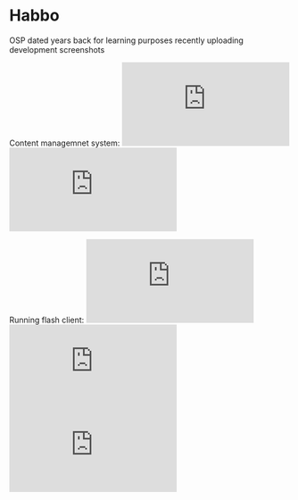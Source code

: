 ﻿# Habbo


OSP dated years back for learning purposes recently uploading development screenshots

Content managemnet system:
![alt text](https://devbest.com/proxy.php?image=http%3A%2F%2Fimage.prntscr.com%2Fimage%2F94de6f86a8a44f66aecce8e84c6312f7.png&hash=d607b2cc2276735dada56ca973b31e87)
![alt text](https://devbest.com/proxy.php?image=http%3A%2F%2Fimage.prntscr.com%2Fimage%2Faf99669d776240d8850d0445e451af9b.png&hash=4df6e9f9121defa9c5fdf211d0c9cf80)

Running flash client:
![alt text](https://devbest.com/proxy.php?image=http%3A%2F%2Fi.imgur.com%2FVqEYJMq.png&hash=9ac803db31d61944adc50b20827d37ad)
![alt text](https://devbest.com/proxy.php?image=http%3A%2F%2Fi.imgur.com%2FSlDiBmh.png&hash=16de8aad2bfebe7a6b88671a8b82fffb)
![alt text](https://devbest.com/proxy.php?image=https%3A%2F%2Fimage.prntscr.com%2Fimage%2F97d8b32619944c52891b05d111d8e7de.png&hash=f7caca00f2511e2fd4715331981321b1)
